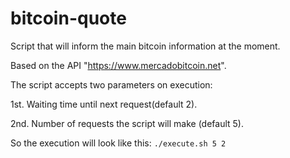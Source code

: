 # bitcoin-quote

Script that will inform the main bitcoin information at the moment.

Based on the API "https://www.mercadobitcoin.net".

The script accepts two parameters on execution:

1st. Waiting time until next request(default 2).

2nd. Number of requests the script will make (default 5).

So the execution will look like this:
`./execute.sh 5 2`